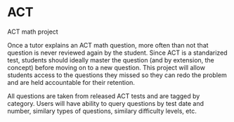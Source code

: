 # ACT
ACT math project

Once a tutor explains an ACT math question, more often than not that question is never reviewed again by the student. Since ACT is a standarized test, students should ideally master the question (and by extension, the concept) before moving on to a new question. This project will allow students access to the questions they missed so they can redo the problem and are held accountable for their retention. 

All questions are taken from released ACT tests and are tagged by category. Users will have ability to query questions by test date and number, similary types of questions, similary difficulty levels, etc.
